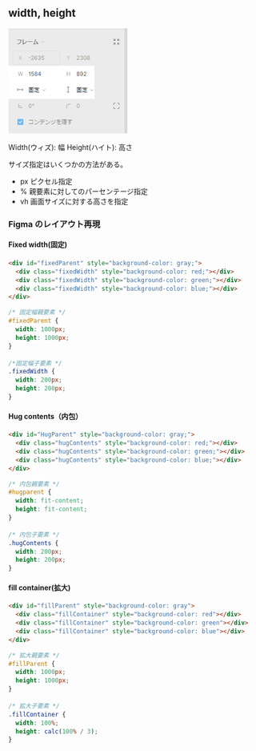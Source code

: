 ## width, height

![widthHeight](./img/widthHeight.png)

Width(ウィズ): 幅
Height(ハイト): 高さ

サイズ指定はいくつかの方法がある。

- px
  ピクセル指定
- %
  親要素に対してのパーセンテージ指定
- vh
  画面サイズに対する高さを指定

### Figma のレイアウト再現

#### Fixed width(固定)

```html
<div id="fixedParent" style="background-color: gray;">
  <div class="fixedWidth" style="background-color: red;"></div>
  <div class="fixedWidth" style="background-color: green;"></div>
  <div class="fixedWidth" style="background-color: blue;"></div>
</div>
```

```css
/* 固定幅親要素 */
#fixedParent {
  width: 1000px;
  height: 1000px;
}

/*固定幅子要素 */
.fixedWidth {
  width: 200px;
  height: 200px;
}
```

#### Hug contents（内包）

```html
<div id="HugParent" style="background-color: gray;">
  <div class="hugContents" style="background-color: red;"></div>
  <div class="hugContents" style="background-color: green;"></div>
  <div class="hugContents" style="background-color: blue;"></div>
</div>
```

```css
/* 内包親要素 */
#hugparent {
  width: fit-content;
  height: fit-content;
}

/* 内包子要素 */
.hugContents {
  width: 200px;
  height: 200px;
}
```

#### fill container(拡大)

```html
<div id="fillParent" style="background-color: gray">
  <div class="fillContainer" style="background-color: red"></div>
  <div class="fillContainer" style="background-color: green"></div>
  <div class="fillContainer" style="background-color: blue"></div>
</div>
```

```css
/* 拡大親要素 */
#fillParent {
  width: 1000px;
  height: 1000px;
}

/* 拡大子要素 */
.fillContainer {
  width: 100%;
  height: calc(100% / 3);
}
```
